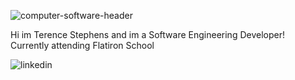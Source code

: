 ![computer-software-header](https://user-images.githubusercontent.com/88994893/148278149-886ab63b-69cf-46a9-8fde-134b8353ab83.jpg)




Hi im Terence Stephens and im a  Software Engineering Developer!\
Currently attending Flatiron School

![linkedin](https://www.linkedin.com/in/terence-stephens-7955b4225/)
